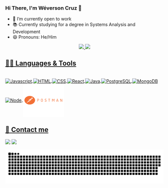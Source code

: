 ### Hi There, I'm Wéverson Cruz 👋

- 🔭 I’m currently open to work
- 📚 Currently studying for a degree in Systems Analysis and Development
- 😄 Pronouns: He/Him

<div align="center">
  <a href="https://github.com/wcruzx">
  <img height="180em" src="https://github-readme-stats.vercel.app/api?username=wcruzx&show_icons=true&theme=react&include_all_commits=true&count_private=true"/>
  <img height="180em" src="https://github-readme-stats.vercel.app/api/top-langs/?username=wcruzx&layout=compact&langs_count=7&theme=bear"/>
</div>

 ## 👩‍💻 Languages & Tools  
<div style="display: inline_block"><br>
  <img align="center" alt="Javascript" height="40" width="40" src="https://cdn.jsdelivr.net/gh/devicons/devicon/icons/javascript/javascript-original.svg" />
  <img align="center" alt="HTML" height="40" width="40" src="https://cdn.jsdelivr.net/gh/devicons/devicon/icons/html5/html5-original.svg" />
  <img align="center" alt="CSS" height="40" width="40" src="https://cdn.jsdelivr.net/gh/devicons/devicon/icons/css3/css3-original.svg" />
  <img align="center" alt="React" height="40" width="40" src="https://cdn.jsdelivr.net/gh/devicons/devicon/icons/react/react-original.svg" />
  <img align="center" alt="Java" height="40" width="40" src="https://cdn.jsdelivr.net/gh/devicons/devicon/icons/java/java-original.svg">
  <img align="center" alt="PostgreSQL" height="40" width="60" src="https://cdn.jsdelivr.net/gh/devicons/devicon/icons/postgresql/postgresql-original.svg">
  <img align="center" alt="MongoDB" height="60" width="80"
  src="https://cdn.jsdelivr.net/gh/devicons/devicon/icons/mongodb/mongodb-original-wordmark.svg" />
  <img align="center" alt="Node" height="80" width="80" src="https://cdn.jsdelivr.net/gh/devicons/devicon/icons/nodejs/nodejs-plain-wordmark.svg" />
  <img align="center" alt="Postman" height="105" width="130" src="https://raw.githubusercontent.com/Snailedlt/devicon/38fad8eda5e9e5870afe5340346b20fb1d86ef7f/icons/postman/postman-plain-wordmark.svg">
<div> 
  
## 📱 Contact me
 
  <a href = "mailto:weversoncruzz@gmail.com"><img src="https://img.shields.io/badge/-Gmail-%23333?style=for-the-badge&logo=gmail&logoColor=white" target="_blank"></a>
  <a href="https://www.linkedin.com/in/weversoncruz/" target="_blank"><img src="https://img.shields.io/badge/-LinkedIn-%230077B5?style=for-the-badge&logo=linkedin&logoColor=white" target="_blank"></a> 
 
  ![Snake animation](https://github.com/wcruzx/wcruzx/blob/output/github-contribution-grid-snake.svg)
 
</div>
